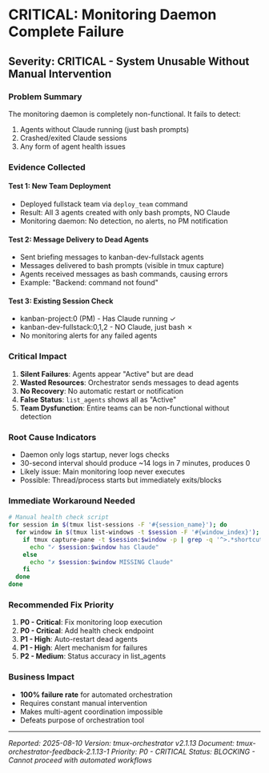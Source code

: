 # CRITICAL: Monitoring Daemon Complete Failure

## Severity: CRITICAL - System Unusable Without Manual Intervention

### Problem Summary
The monitoring daemon is completely non-functional. It fails to detect:
1. Agents without Claude running (just bash prompts)
2. Crashed/exited Claude sessions
3. Any form of agent health issues

### Evidence Collected

#### Test 1: New Team Deployment
- Deployed fullstack team via `deploy_team` command
- Result: All 3 agents created with only bash prompts, NO Claude
- Monitoring daemon: No detection, no alerts, no PM notification

#### Test 2: Message Delivery to Dead Agents
- Sent briefing messages to kanban-dev-fullstack agents
- Messages delivered to bash prompts (visible in tmux capture)
- Agents received messages as bash commands, causing errors
- Example: "Backend: command not found"

#### Test 3: Existing Session Check
- kanban-project:0 (PM) - Has Claude running ✓
- kanban-dev-fullstack:0,1,2 - NO Claude, just bash ✗
- No monitoring alerts for any failed agents

### Critical Impact
1. **Silent Failures**: Agents appear "Active" but are dead
2. **Wasted Resources**: Orchestrator sends messages to dead agents
3. **No Recovery**: No automatic restart or notification
4. **False Status**: `list_agents` shows all as "Active"
5. **Team Dysfunction**: Entire teams can be non-functional without detection

### Root Cause Indicators
- Daemon only logs startup, never logs checks
- 30-second interval should produce ~14 logs in 7 minutes, produces 0
- Likely issue: Main monitoring loop never executes
- Possible: Thread/process starts but immediately exits/blocks

### Immediate Workaround Needed
```bash
# Manual health check script
for session in $(tmux list-sessions -F '#{session_name}'); do
  for window in $(tmux list-windows -t $session -F '#{window_index}'); do
    if tmux capture-pane -t $session:$window -p | grep -q '^>.*shortcuts$'; then
      echo "✓ $session:$window has Claude"
    else
      echo "✗ $session:$window MISSING Claude"
    fi
  done
done
```

### Recommended Fix Priority
1. **P0 - Critical**: Fix monitoring loop execution
2. **P0 - Critical**: Add health check endpoint
3. **P1 - High**: Auto-restart dead agents
4. **P1 - High**: Alert mechanism for failures
5. **P2 - Medium**: Status accuracy in list_agents

### Business Impact
- **100% failure rate** for automated orchestration
- Requires constant manual intervention
- Makes multi-agent coordination impossible
- Defeats purpose of orchestration tool

---
*Reported: 2025-08-10*
*Version: tmux-orchestrator v2.1.13*
*Document: tmux-orchestrator-feedback-2.1.13-1*
*Priority: P0 - CRITICAL*
*Status: BLOCKING - Cannot proceed with automated workflows*